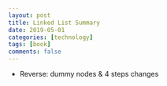 ```yaml
---
layout: post
title: Linked List Summary
date: 2019-05-01
categories: [technology]
tags: [book]
comments: false
---
```




- Reverse: dummy nodes & 4 steps changes


